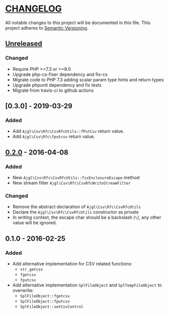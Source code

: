 # [CHANGELOG](http://keepachangelog.com/)
All notable changes to this project will be documented in this file.
This project adheres to [Semantic Versioning](http://semver.org/).

## [Unreleased]

### Changed
- Require PHP >=7.3 or >=8.0
- Upgrade php-cs-fixer dependency and fix-cs
- Migrate code to PHP 7.3 adding scalar param type hints and return types
- Upgrade phpunit dependency and fix tests
- Migrate from travis-ci to github actions

## [0.3.0] - 2019-03-29
### Added
- Add `Ajgl\Csv\Rfc\CsvRfcUtils::fPutCsv` return value.
- Add `Ajgl\Csv\Rfc\fputcsv` return value.

## [0.2.0] - 2016-04-08
### Added
- New `Ajgl\Csv\Rfc\CsvRfcUtils::fixEnclosureEscape` method
- New stream filter `Ajgl\Csv\Rfc\CsvRfcWriteStreamFilter`

### Changed
- Remove the abstract declaration of `Ajgl\Csv\Rfc\CsvRfcUtils`
- Declare the `Ajgl\Csv\Rfc\CsvRfcUtils` constructor as private
- In writing context, the escape char should be a backslash (`\`), any other value will be ignored.

## 0.1.0 - 2016-02-25
### Added
- Add alternative implementation for CSV related functions:
  - `str_getcsv`
  - `fgetcsv`
  - `fputcsv`
- Add alternative implementation `SplFileObject` and `SplTempFileObject` to overwrite:
  - `SplFileObject::fgetcsv`
  - `SplFileObject::fputcsv`
  - `SplFileObject::setCsvControl`

[unreleased]: https://github.com/ajgarlag/AjglCsvRfc/compare/0.2.0...master
[0.2.0]: https://github.com/ajgarlag/AjglCsvRfc/compare/0.1.0...0.2.0
